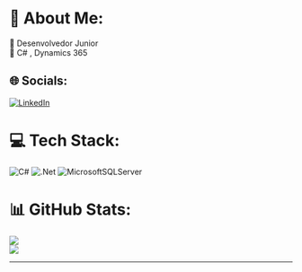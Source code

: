 # 🪪 About Me:
🔭 Desenvolvedor Junior<br>🌱 C# , Dynamics 365<br>


## 🌐 Socials:
[![LinkedIn](https://img.shields.io/badge/LinkedIn-%230077B5.svg?logo=linkedin&logoColor=white)](https://linkedin.com/in/https://www.linkedin.com/in/1988fsc/) 

# 💻 Tech Stack:
![C#](https://img.shields.io/badge/c%23-%23239120.svg?style=for-the-badge&logo=csharp&logoColor=white) ![.Net](https://img.shields.io/badge/.NET-5C2D91?style=for-the-badge&logo=.net&logoColor=white) ![MicrosoftSQLServer](https://img.shields.io/badge/Microsoft%20SQL%20Server-CC2927?style=for-the-badge&logo=microsoft%20sql%20server&logoColor=white)
# 📊 GitHub Stats:
![](https://github-readme-streak-stats.herokuapp.com/?user=1988fsc&theme=prussian&hide_border=false)<br/>
    ![](https://github-readme-stats.vercel.app/api/top-langs/?username=1988fsc&theme=prussian&hide_border=false&include_all_commits=true&count_private=false&layout=compact)

---

